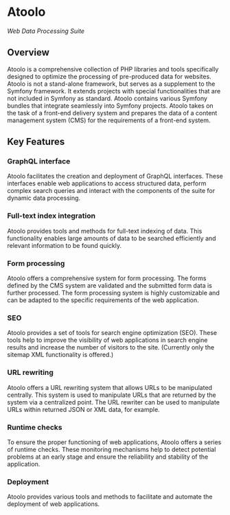 # Atoolo

_Web Data Processing Suite_

## Overview

Atoolo is a comprehensive collection of PHP libraries and tools specifically designed to optimize the processing of pre-produced data for websites. Atoolo is not a stand-alone framework, but serves as a supplement to the Symfony framework. It extends projects with special functionalities that are not included in Symfony as standard. Atoolo contains various Symfony bundles that integrate seamlessly into Symfony projects. Atoolo takes on the task of a front-end delivery system and prepares the data of a content management system (CMS) for the requirements of a front-end system.

## Key Features

### GraphQL interface

Atoolo facilitates the creation and deployment of GraphQL interfaces. These interfaces enable web applications to access structured data, perform complex search queries and interact with the components of the suite for dynamic data processing.

### Full-text index integration

Atoolo provides tools and methods for full-text indexing of data. This functionality enables large amounts of data to be searched efficiently and relevant information to be found quickly.

### Form processing

Atoolo offers a comprehensive system for form processing. The forms defined by the CMS system are validated and the submitted form data is further processed. The form processing system is highly customizable and can be adapted to the specific requirements of the web application.

### SEO

Atoolo provides a set of tools for search engine optimization (SEO). These tools help to improve the visibility of web applications in search engine results and increase the number of visitors to the site. (Currently only the sitemap XML functionality is offered.)

### URL rewriting

Atoolo offers a URL rewriting system that allows URLs to be manipulated centrally. This system is used to manipulate URLs that are returned by the system via a centralized point. The URL rewriter can be used to manipulate URLs within returned JSON or XML data, for example.

### Runtime checks

To ensure the proper functioning of web applications, Atoolo offers a series of runtime checks. These monitoring mechanisms help to detect potential problems at an early stage and ensure the reliability and stability of the application.

### Deployment

Atoolo provides various tools and methods to facilitate and automate the deployment of web applications.
